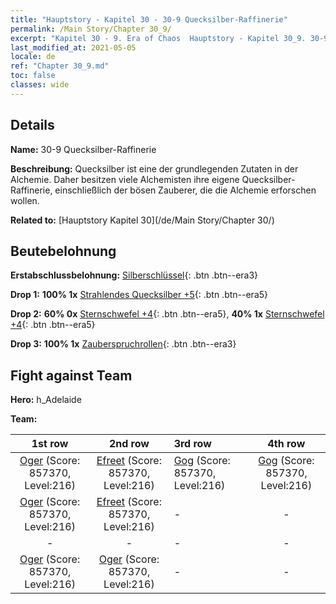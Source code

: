 ```yaml
---
title: "Hauptstory - Kapitel 30 - 30-9 Quecksilber-Raffinerie"
permalink: /Main Story/Chapter 30_9/
excerpt: "Kapitel 30 - 9. Era of Chaos  Hauptstory - Kapitel 30_9. 30-9 Quecksilber-Raffinerie"
last_modified_at: 2021-05-05
locale: de
ref: "Chapter 30_9.md"
toc: false
classes: wide
---
```


## Details

 **Name:** 30-9 Quecksilber-Raffinerie

 **Beschreibung:** Quecksilber ist eine der grundlegenden Zutaten in der Alchemie. Daher besitzen viele Alchemisten ihre eigene Quecksilber-Raffinerie, einschließlich der bösen Zauberer, die die Alchemie erforschen wollen.

 **Related to:** [Hauptstory Kapitel 30](/de/Main Story/Chapter 30/)

## Beutebelohnung

 **Erstabschlussbelohnung:** [Silberschlüssel](/ItemsDE/con_693/){: .btn .btn--era3}

 **Drop 1:** **100% 1x** [Strahlendes Quecksilber +5](/ItemsDE/mat_98/){: .btn .btn--era5}

 **Drop 2:** **60% 0x** [Sternschwefel +4](/ItemsDE/mat_92/){: .btn .btn--era5}, **40% 1x** [Sternschwefel +4](/ItemsDE/mat_92/){: .btn .btn--era5}

 **Drop 3:** **100% 1x** [Zauberspruchrollen](/ItemsDE/con_694/){: .btn .btn--era3}


## Fight against Team
 **Hero:** h_Adelaide

 **Team:**


  | 1st row | 2nd row | 3rd row | 4th row |
  |:----:|:----:|:----|:----:|
  | [Oger](/de/units/Ogre/) (Score: 857370, Level:216)  | [Efreet](/de/units/Efreeti/) (Score: 857370, Level:216)  | [Gog](/de/units/Gog/) (Score: 857370, Level:216)  | [Gog](/de/units/Gog/) (Score: 857370, Level:216)  |
  | [Oger](/de/units/Ogre/) (Score: 857370, Level:216)  | [Efreet](/de/units/Efreeti/) (Score: 857370, Level:216)  | - | - |
  | - | - | - | - |
  | [Oger](/de/units/Ogre/) (Score: 857370, Level:216)  | [Oger](/de/units/Ogre/) (Score: 857370, Level:216)  | - | - |


